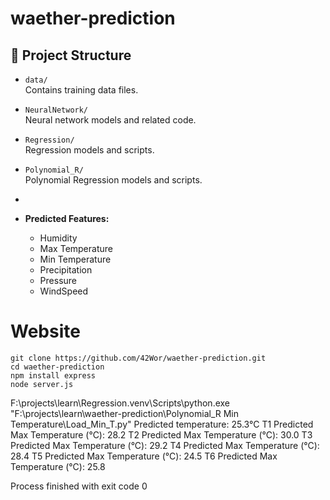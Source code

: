 # waether-prediction

## 📂 Project Structure

- `data/`  
  Contains training data files.

- `NeuralNetwork/`  
  Neural network models and related code.

- `Regression/`  
  Regression models and scripts.

- `Polynomial_R/`  
  Polynomial Regression models and scripts.
- 
- **Predicted Features:**  
  - Humidity  
  - Max Temperature  
  - Min Temperature  
  - Precipitation  
  - Pressure  
  - WindSpeed

# Website
```
git clone https://github.com/42Wor/waether-prediction.git
cd waether-prediction
npm install express
node server.js
```

F:\projects\learn\Regression\.venv\Scripts\python.exe "F:\projects\learn\waether-prediction\Polynomial_R Min Temperature\Load_Min_T.py" 
Predicted temperature: 25.3°C
T1 Predicted Max Temperature (°C): 28.2
T2 Predicted Max Temperature (°C): 30.0
T3 Predicted Max Temperature (°C): 29.2
T4 Predicted Max Temperature (°C): 28.4
T5 Predicted Max Temperature (°C): 24.5
T6 Predicted Max Temperature (°C): 25.8

Process finished with exit code 0
